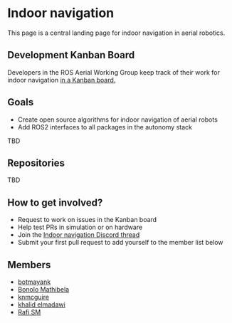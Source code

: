 # Indoor navigation

This page is a central landing page for indoor navigation in aerial robotics. 

## Development Kanban Board

Developers in the ROS Aerial Working Group keep track of their work for indoor navigation [in a Kanban board.](https://github.com/orgs/ROS-Aerial/projects/4/views/1)

## Goals

* Create open source algorithms for indoor navigation of aerial robots
* Add ROS2 interfaces to all packages in the autonomy stack

TBD

## Repositories

TBD

## How to get involved? 

* Request to work on issues in the Kanban board
* Help test PRs in simulation or on hardware
* Join the [Indoor navigation Discord thread](https://discord.com/channels/1077825543698927656/1141902822254850128/1210243245746163752)
* Submit your first pull request to add yourself to the member list below

## Members

[comment]: <> (Keep sorted alphabetically please)

* [botmayank](https://github.com/botmayank)
* [Bonolo Mathibela](https://github.com/idorobotics)
* [knmcguire](https://github.com/knmcguire)
* [khalid elmadawi](https://github.com/khaledelmadawi)
* [Rafi SM](https://github.com/rafism1997)

